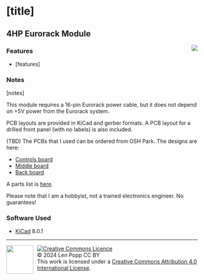 # [title]

## 4HP Eurorack Module

<img src="title.jpg" style="float:right">

### Features
- [features]

### Notes
[notes]

This module requires a 16-pin Eurorack power cable, but it does not depend on +5V power from the Eurorack system.

PCB layouts are provided in KiCad and gerber formats. A PCB layout for a drilled front panel (with no labels) is also included.

(TBD) The PCBs that I used can be ordered from OSH Park. The designs are here:
- [Controls board](https://oshpark.com/shared_projects/zzz)
- [Middle board](https://oshpark.com/shared_projects/zzz)
- [Back board](https://oshpark.com/shared_projects/zzz)

A parts list is [here](bom.csv).

Please note that I am a hobbyist, not a trained electronics engineer. No guarantees!

### Software Used

* [KiCad](https://www.kicad.org/) 8.0.1

<hr /><div><div style="float:left; padding-right:10px;"><img src="https://i0.wp.com/www.oshwa.org/wp-content/uploads/2014/03/oshw-logo-100-px.png" width=71 height=75 /></div><div style="xfloat:left; padding-left:10px;"><a rel="license" href="http://creativecommons.org/licenses/by/4.0/"><img alt="Creative Commons Licence" style="border-width:0;" src="https://i.creativecommons.org/l/by/4.0/88x31.png" /></a><br />© 2024 Len Popp CC BY<br />This work is licensed under a <a rel="license" href="http://creativecommons.org/licenses/by/4.0/">Creative Commons Attribution 4.0 International License</a>.</div></div>